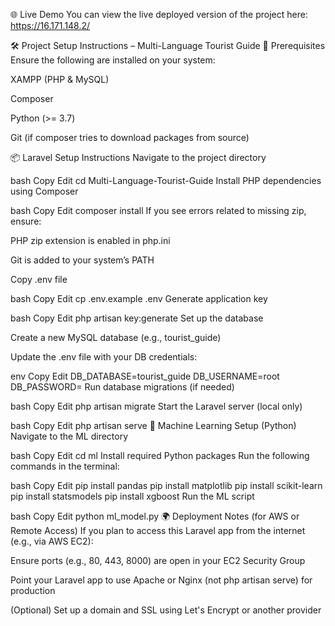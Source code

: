 🌐 Live Demo
You can view the live deployed version of the project here:
https://16.171.148.2/

🛠️ Project Setup Instructions – Multi-Language Tourist Guide
🔧 Prerequisites
Ensure the following are installed on your system:

XAMPP (PHP & MySQL)

Composer

Python (>= 3.7)

Git (if composer tries to download packages from source)

📦 Laravel Setup Instructions
Navigate to the project directory

bash
Copy
Edit
cd Multi-Language-Tourist-Guide
Install PHP dependencies using Composer

bash
Copy
Edit
composer install
If you see errors related to missing zip, ensure:

PHP zip extension is enabled in php.ini

Git is added to your system’s PATH

Copy .env file

bash
Copy
Edit
cp .env.example .env
Generate application key

bash
Copy
Edit
php artisan key:generate
Set up the database

Create a new MySQL database (e.g., tourist_guide)

Update the .env file with your DB credentials:

env
Copy
Edit
DB_DATABASE=tourist_guide
DB_USERNAME=root
DB_PASSWORD=
Run database migrations (if needed)

bash
Copy
Edit
php artisan migrate
Start the Laravel server (local only)

bash
Copy
Edit
php artisan serve
🧠 Machine Learning Setup (Python)
Navigate to the ML directory

bash
Copy
Edit
cd ml
Install required Python packages
Run the following commands in the terminal:

bash
Copy
Edit
pip install pandas
pip install matplotlib
pip install scikit-learn
pip install statsmodels
pip install xgboost
Run the ML script

bash
Copy
Edit
python ml_model.py
🌍 Deployment Notes (for AWS or Remote Access)
If you plan to access this Laravel app from the internet (e.g., via AWS EC2):

Ensure ports (e.g., 80, 443, 8000) are open in your EC2 Security Group

Point your Laravel app to use Apache or Nginx (not php artisan serve) for production

(Optional) Set up a domain and SSL using Let's Encrypt or another provider